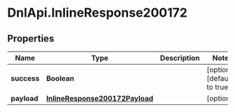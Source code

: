 # DnlApi.InlineResponse200172

## Properties
Name | Type | Description | Notes
------------ | ------------- | ------------- | -------------
**success** | **Boolean** |  | [optional] [default to true]
**payload** | [**InlineResponse200172Payload**](InlineResponse200172Payload.md) |  | [optional] 


